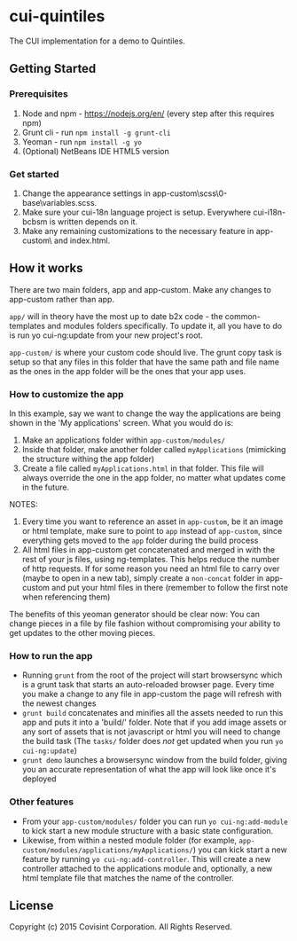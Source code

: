 # cui-quintiles
The CUI implementation for a demo to Quintiles.

## Getting Started

### Prerequisites

1. Node and npm - https://nodejs.org/en/ (every step after this requires npm)
2. Grunt cli - run `npm install -g grunt-cli`
3. Yeoman - run `npm install -g yo`
4. (Optional) NetBeans IDE HTML5 version

### Get started

1. Change the appearance settings in app-custom\scss\0-base\variables.scss.
2. Make sure your cui-18n language project is setup. Everywhere cui-i18n-bcbsm is written depends on it.
3. Make any remaining customizations to the necessary feature in app-custom\ and index.html.

## How it works

There are two main folders, app and app-custom. Make any changes to app-custom rather than app.

`app/` will in theory have the most up to date b2x code - the common-templates and modules folders specifically. To update it, all you have to do is run yo cui-ng:update from your new project's root.

`app-custom/` is where your custom code should live. The grunt copy task is setup so that any files in this folder that have the same path and file name as the ones in the app folder will be the ones that your app uses.

### How to customize the app

In this example, say we want to change the way the applications are being shown in the 'My applications' screen. What you would do is:

1. Make an applications folder within `app-custom/modules/`
2. Inside that folder, make another folder called `myApplications` (mimicking the structure withing the app folder)
3. Create a file called `myApplications.html` in that folder. This file will always override the one in the app folder, no matter what updates come in the future.

NOTES:

1. Every time you want to reference an asset in `app-custom`, be it an image or html template, make sure to point to `app` instead of `app-custom`, since everything gets moved to the `app` folder during the build process
2. All html files in app-custom get concatenated and merged in with the rest of your js files, using ng-templates. This helps reduce the number of http requests. If for some reason you need an html file to carry over (maybe to open in a new tab), simply create a `non-concat` folder in app-custom and put your html files in there (remember to follow the first note when referencing them)


The benefits of this yeoman generator should be clear now: You can change pieces in a file by file fashion without compromising your ability to get updates to the other moving pieces.

### How to run the app

* Running `grunt` from the root of the project will start browsersync which is a grunt task that starts an auto-reloaded browser page. Every time you make a change to any file in app-custom the page will refresh with the newest changes
* `grunt build` concatenates and minifies all the assets needed to run this app and puts it into a 'build/' folder. Note that if you add image assets or any sort of assets that is not javascript or html you will need to change the build task (The `tasks/` folder does _not_ get updated when you run `yo cui-ng:update`)
* `grunt demo` launches a browsersync window from the build folder, giving you an accurate representation of what the app will look like once it's deployed

### Other features

* From your `app-custom/modules/` folder you can run `yo cui-ng:add-module` to kick start a new module structure with a basic state configuration.
* Likewise, from within a nested module folder (for example, `app-custom/modules/applications/myApplications/`) you can kick start a new feature by running `yo cui-ng:add-controller`. This will create a new controller attached to the applications module and, optionally, a new html template file that matches the name of the controller.

## License

Copyright (c) 2015 Covisint Corporation. All Rights Reserved.

